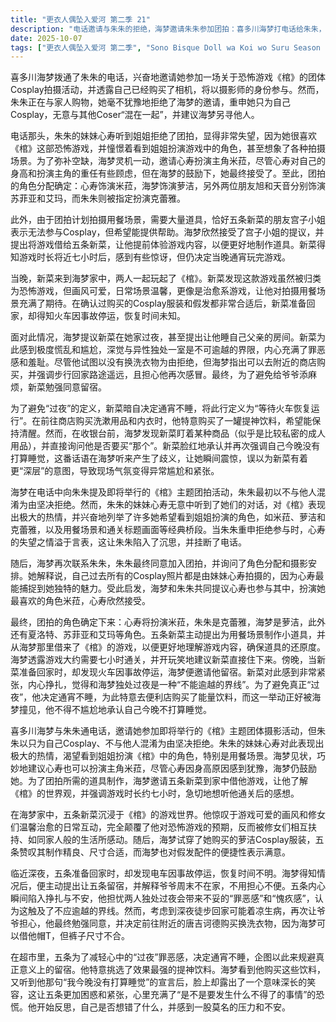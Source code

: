 ```yaml
---
title: "更衣人偶坠入爱河 第二季 21"
description: "电话邀请与朱朱的拒绝，海梦邀请朱朱参加团拍：喜多川海梦打电话给朱朱，邀请她参加一个恐怖游戏《棺》的团拍活动，并提到自己已购买相机并作为摄影师参加了活动。电话邀请与朱朱的拒绝，朱朱拒绝团拍：朱朱明确拒绝了团拍，表示她只为自己Cosplay，不打算与其他Coser“鬼混”，并建议喜多川海梦另寻他人。心寿的介入与朱朱的动摇，心寿对《棺》的喜爱：朱朱的妹妹心寿在旁边听到电话内容，对《棺》的团拍表现出极大的热情和期待，并列举了多个希望看到姐姐Cosplay的角色和场景。心寿的介入与朱朱的动摇，心寿的遗憾：当朱朱再次表示拒绝参加团拍时，心寿表现出非常失望和遗憾，这让朱朱陷入沉思，并挂断了电话。心寿的介入与朱朱的动摇，海梦的意外来电与朱朱的妥协：海梦再次打电话给朱朱，朱朱最终同意参加《棺》的团拍，并询问了角色分配和照片拍摄相关事宜。她提到自己的Cos照片通常由妹妹心寿拍摄，因为心寿能捕捉到她最好的一面。心寿的介入与朱朱的动摇，心寿加入团拍：在海梦和朱朱的提议下，心寿也决定以米菈的身份参加团拍，并表示她最喜欢米菈。心寿的介入与朱朱的动摇，角色分配与道具准备：团拍的角色确定，包括心寿（米菈）、朱朱（克蕾雅）、海梦（萝洁）等。五条新菜主动提出协助制作拍摄用餐场景所需的小道具，并借了《棺》的游戏，以便更好地理解游戏内容来制作道具。五条新菜的沉浸与意外留宿，五条沉迷游戏：五条新菜在海梦家玩《棺》，被游戏可爱的画风和治愈系的日常场景所吸引，感叹这不像恐怖游戏，并对修女们互助的生活表示赞赏。五条新菜的沉浸与意外留宿，试穿服装：海梦试穿了购买的萝洁Cos服，五条评价其非常好看且无需修改尺寸，道具也制作精良。海梦也对假发配件的便捷性表示满意。五条新菜的沉浸与意外留宿，电车停运与海梦的邀请：在五条准备回家时，发现电车因事故停运，且恢复时间未定。海梦提议让五条住下来，因为她的爷爷周末不在家，不用担心不便。五条新菜的沉浸与意外留宿，五条的内心挣扎：五条对留宿海梦家感到非常不安和犹豫，担心两人独处不妥，但考虑到避免感冒让爷爷担心，最终同意了留宿，并决定前往唐吉诃德购买换洗衣物。五条新菜的沉浸与意外留宿，超市购物与误会：在超市，五条为了避免“过夜”的罪恶感，决定通宵不睡，并购买了强效提神饮料。海梦看到他购买饮料，以及五条“今晚没有打算睡觉”的宣言后，露出了意味深长的笑容，让五条更加困惑和紧张。"
date: 2025-10-07
tags: ["更衣人偶坠入爱河 第二季", "Sono Bisque Doll wa Koi wo Suru Season 2", "202507"]
---
```


喜多川海梦拨通了朱朱的电话，兴奋地邀请她参加一场关于恐怖游戏《棺》的团体Cosplay拍摄活动，并透露自己已经购买了相机，将以摄影师的身份参与。然而，朱朱正在与家人购物，她毫不犹豫地拒绝了海梦的邀请，重申她只为自己Cosplay，无意与其他Coser“混在一起”，并建议海梦另寻他人。

电话那头，朱朱的妹妹心寿听到姐姐拒绝了团拍，显得非常失望，因为她很喜欢《棺》这部恐怖游戏，并憧憬着看到姐姐扮演游戏中的角色，甚至想象了各种拍摄场景。为了弥补空缺，海梦灵机一动，邀请心寿扮演主角米菈，尽管心寿对自己的身高和扮演主角的重任有些顾虑，但在海梦的鼓励下，她最终接受了。至此，团拍的角色分配确定：心寿饰演米菈，海梦饰演萝洁，另外两位朋友旭和天音分别饰演苏菲亚和艾玛，而朱朱则被指定扮演克蕾雅。

此外，由于团拍计划拍摄用餐场景，需要大量道具，恰好五条新菜的朋友宫子小姐表示无法参与Cosplay，但希望能提供帮助。海梦欣然接受了宫子小姐的提议，并提出将游戏借给五条新菜，让他提前体验游戏内容，以便更好地制作道具。新菜得知游戏时长将近七小时后，感到有些惊讶，但仍决定当晚通宵玩完游戏。

当晚，新菜来到海梦家中，两人一起玩起了《棺》。新菜发现这款游戏虽然被归类为恐怖游戏，但画风可爱，日常场景温馨，更像是治愈系游戏，让他对拍摄用餐场景充满了期待。在确认过购买的Cosplay服装和假发都非常合适后，新菜准备回家，却得知火车因事故停运，恢复时间未知。

面对此情况，海梦提议新菜在她家过夜，甚至提出让他睡自己父亲的房间。新菜为此感到极度慌乱和尴尬，深觉与异性独处一室是不可逾越的界限，内心充满了罪恶感和羞耻。尽管他试图以没有换洗衣物为由拒绝，但海梦指出可以去附近的商店购买，并强调步行回家路途遥远，且担心他再次感冒。最终，为了避免给爷爷添麻烦，新菜勉强同意留宿。

为了避免“过夜”的定义，新菜暗自决定通宵不睡，将此行定义为“等待火车恢复运行”。在前往商店购买洗漱用品和内衣时，他特意购买了一罐提神饮料，希望能保持清醒。然而，在收银台前，海梦发现新菜盯着某种商品（似乎是比较私密的成人用品），并直接询问他是否要买“那个”。新菜脸红地承认并再次强调自己今晚没有打算睡觉，这番话语在海梦听来产生了歧义，让她瞬间震惊，误以为新菜有着更“深层”的意图，导致现场气氛变得异常尴尬和紧张。

海梦在电话中向朱朱提及即将举行的《棺》主题团拍活动，朱朱最初以不与他人混淆为由坚决拒绝。然而，朱朱的妹妹心寿无意中听到了她们的对话，对《棺》表现出极大的热情，并兴奋地列举了许多她希望看到姐姐扮演的角色，如米菈、萝洁和克蕾雅，以及用餐场景和通关标题画面等经典桥段。当朱朱重申拒绝参与时，心寿的失望之情溢于言表，这让朱朱陷入了沉思，并挂断了电话。

随后，海梦再次联系朱朱，朱朱最终同意加入团拍，并询问了角色分配和摄影安排。她解释说，自己过去所有的Cosplay照片都是由妹妹心寿拍摄的，因为心寿最能捕捉到她独特的魅力。受此启发，海梦和朱朱共同提议心寿也参与其中，扮演她最喜欢的角色米菈，心寿欣然接受。

最终，团拍的角色确定下来：心寿将扮演米菈，朱朱是克蕾雅，海梦是萝洁，此外还有夏洛特、苏菲亚和艾玛等角色。五条新菜主动提出为用餐场景制作小道具，并从海梦那里借来了《棺》的游戏，以便更好地理解游戏内容，确保道具的还原度。海梦透露游戏大约需要七小时通关，并开玩笑地建议新菜直接住下来。傍晚，当新菜准备回家时，却发现火车因事故停运，海梦便邀请他留宿。新菜对此感到非常紧张，内心挣扎，觉得和海梦独处过夜是一种“不能逾越的界线”。为了避免真正“过夜”，他决定通宵不睡，为此特意去便利店购买了能量饮料，而这一举动正好被海梦撞见，他不得不尴尬地承认自己今晚不打算睡觉。

喜多川海梦与朱朱通电话，邀请她参加即将举行的《棺》主题团体摄影活动，但朱朱以只为自己Cosplay、不与他人混淆为由坚决拒绝。朱朱的妹妹心寿对此表现出极大的热情，渴望看到姐姐扮演《棺》中的角色，特别是用餐场景。海梦见状，巧妙地建议心寿也可以扮演主角米菈，尽管心寿因身高原因感到犹豫，海梦仍鼓励她。为了团拍所需的道具制作，海梦邀请五条新菜到家中借他游戏，让他了解《棺》的世界观，并强调游戏时长约七小时，急切地想听他通关后的感想。

在海梦家中，五条新菜沉浸于《棺》的游戏世界。他惊叹于游戏可爱的画风和修女们温馨治愈的日常互动，完全颠覆了他对恐怖游戏的预期，反而被修女们相互扶持、如同家人般的生活所感动。随后，海梦试穿了她购买的萝洁Cosplay服装，五条赞叹其制作精良、尺寸合适，而海梦也对假发配件的便捷性表示满意。

临近深夜，五条准备回家时，却发现电车因事故停运，恢复时间不明。海梦得知情况后，便主动提出让五条留宿，并解释爷爷周末不在家，不用担心不便。五条内心瞬间陷入挣扎与不安，他担忧两人独处过夜会带来不妥的“罪恶感”和“愧疚感”，认为这触及了不应逾越的界线。然而，考虑到深夜徒步回家可能着凉生病，再次让爷爷担心，他最终勉强同意，并决定前往附近的唐吉诃德购买换洗衣物，因为海梦可以借他帽T，但裤子尺寸不合。

在超市里，五条为了减轻心中的“过夜”罪恶感，决定通宵不睡，企图以此来规避真正意义上的留宿。他特意挑选了效果最强的提神饮料。海梦看到他购买这些饮料，又听到他那句“我今晚没有打算睡觉”的宣言后，脸上却露出了一个意味深长的笑容，这让五条更加困惑和紧张，心里充满了“是不是要发生什么不得了的事情”的恐慌。他开始反思，自己是否想错了什么，并感到一股莫名的压力和不安。